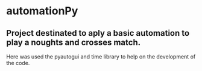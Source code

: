 # automationPy

## Project destinated to aply a basic automation to play a noughts and crosses match.

Here was used the pyautogui and time library to help on the development of the code.
